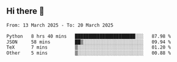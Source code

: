 ## Hi there 👋

<!--
**Bojupi/Bojupi** is a ✨ _special_ ✨ repository because its `README.md` (this file) appears on your GitHub profile.

Here are some ideas to get you started:

- 🔭 I’m currently working on ...
- 🌱 I’m currently learning ...
- 👯 I’m looking to collaborate on ...
- 🤔 I’m looking for help with ...
- 💬 Ask me about ...
- 📫 How to reach me: ...
- 😄 Pronouns: ...
- ⚡ Fun fact: ...
-->

<!--START_SECTION:waka-->

```txt
From: 13 March 2025 - To: 20 March 2025

Python   8 hrs 40 mins   ██████████████████████░░░   87.98 %
JSON     58 mins         ██▒░░░░░░░░░░░░░░░░░░░░░░   09.94 %
TeX      7 mins          ▒░░░░░░░░░░░░░░░░░░░░░░░░   01.20 %
Other    5 mins          ▒░░░░░░░░░░░░░░░░░░░░░░░░   00.88 %
```

<!--END_SECTION:waka-->
